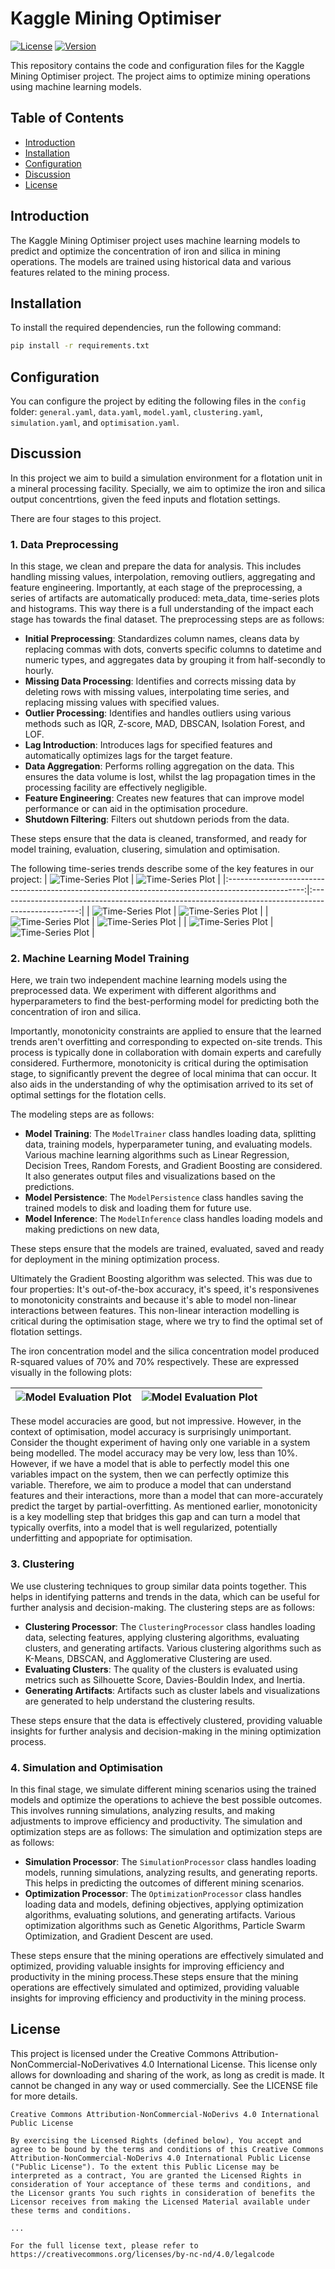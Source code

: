 # Kaggle Mining Optimiser

[![License](https://img.shields.io/badge/license-CC--BY--NC--ND-blue.svg)](LICENSE)
[![Version](https://img.shields.io/badge/version-1.0.0-brightgreen.svg)](https://github.com/username/repo/releases)

This repository contains the code and configuration files for the Kaggle Mining Optimiser project. The project aims to optimize mining operations using machine learning models.

## Table of Contents

- [Introduction](#introduction)
- [Installation](#installation)
- [Configuration](#configuration)
- [Discussion](#discussion)
- [License](#license)

## Introduction

The Kaggle Mining Optimiser project uses machine learning models to predict and optimize the concentration of iron and silica in mining operations. The models are trained using historical data and various features related to the mining process.

## Installation

To install the required dependencies, run the following command:

```bash
pip install -r requirements.txt
```

## Configuration

You can configure the project by editing the following files in the `config` folder: `general.yaml`, `data.yaml`, `model.yaml`, `clustering.yaml`, `simulation.yaml`, and `optimisation.yaml`.

## Discussion

In this project we aim to build a simulation environment for a flotation unit in a mineral processing facility. Specially, we aim to optimize the iron and silica output concentrtions, given the feed inputs and flotation settings.

There are four stages to this project.

### 1. Data Preprocessing

In this stage, we clean and prepare the data for analysis. This includes handling missing values, interpolation, removing outliers, aggregating and feature engineering. Importantly, at each stage of the preprocessing, a series of artifacts are automatically produced: meta_data, time-series plots and histograms. This way there is a full understanding of the impact each stage has towards the final dataset. The preprocessing steps are as follows:

- **Initial Preprocessing**: Standardizes column names, cleans data by replacing commas with dots, converts specific columns to datetime and numeric types, and aggregates data by grouping it from half-secondly to hourly.
- **Missing Data Processing**: Identifies and corrects missing data by deleting rows with missing values, interpolating time series, and replacing missing values with specified values.
- **Outlier Processing**: Identifies and handles outliers using various methods such as IQR, Z-score, MAD, DBSCAN, Isolation Forest, and LOF.
- **Lag Introduction**: Introduces lags for specified features and automatically optimizes lags for the target feature.
- **Data Aggregation**: Performs rolling aggregation on the data. This ensures the data volume is lost, whilst the lag propagation times in the processing facility are effectively negligible.
- **Feature Engineering**: Creates new features that can improve model performance or can aid in the optimisation procedure.
- **Shutdown Filtering**: Filters out shutdown periods from the data.

These steps ensure that the data is cleaned, transformed, and ready for model training, evaluation, clusering, simulation and optimisation.

The following time-series trends describe some of the key features in our project:
| ![Time-Series Plot](outputs/time_series_plots/stage_10_filtering_shutdowns/IRON_FEED_PERC_mean_time_series_plot.png) | ![Time-Series Plot](outputs/time_series_plots/stage_10_filtering_shutdowns/SILICA_FEED_PERC_mean_time_series_plot.png) |
|:-------------------------------------------------------------------------------------------------:|:--------------------------------------------------------------------------------------------------:|
| ![Time-Series Plot](outputs/time_series_plots/stage_10_filtering_shutdowns/AMINA_FLOW_mean_time_series_plot.png) | ![Time-Series Plot](outputs/time_series_plots/stage_10_filtering_shutdowns/ORE_PULP_PH_mean_time_series_plot.png) |
| ![Time-Series Plot](outputs/time_series_plots/stage_10_filtering_shutdowns/FLOTATION_COLUMN_01_AIR_FLOW_mean_time_series_plot.png) | ![Time-Series Plot](outputs/time_series_plots/stage_10_filtering_shutdowns/FLOTATION_COLUMN_01_LEVEL_mean_time_series_plot.png) |
| ![Time-Series Plot](outputs/time_series_plots/stage_10_filtering_shutdowns/IRON_CONCENTRATE_PERC_mean_time_series_plot.png) | ![Time-Series Plot](outputs/time_series_plots/stage_10_filtering_shutdowns/SILICA_CONCENTRATE_PERC_mean_time_series_plot.png) |

### 2. Machine Learning Model Training

Here, we train two independent machine learning models using the preprocessed data. We experiment with different algorithms and hyperparameters to find the best-performing model for predicting both the concentration of iron and silica.

Importantly, monotonicity constraints are applied to ensure that the learned trends aren't overfitting and corresponding to expected on-site trends. This process is typically done in collaboration with domain experts and carefully considered. Furthermore, monotonicity is critical during the optimisation stage, to significantly prevent the degree of local minima that can occur. It also aids in the understanding of why the optimisation arrived to its set of optimal settings for the flotation cells.

The modeling steps are as follows:

- **Model Training**: The `ModelTrainer` class handles loading data, splitting data, training models, hyperparameter tuning, and evaluating models. Various machine learning algorithms such as Linear Regression, Decision Trees, Random Forests, and Gradient Boosting are considered. It also generates output files and visualizations based on the predictions.
- **Model Persistence**: The `ModelPersistence` class handles saving the trained models to disk and loading them for future use.
- **Model Inference**: The `ModelInference` class handles loading models and making predictions on new data, 

These steps ensure that the models are trained, evaluated, saved and ready for deployment in the mining optimization process.

Ultimately the Gradient Boosting algorithm was selected. This was due to four properties: It's out-of-the-box accuracy, it's speed, it's responsivenes to monotonicity constraints and because it's able to model non-linear interactions between features. This non-linear interaction modelling is critical during the optimisation stage, where we try to find the optimal set of flotation settings.

The iron concentration model and the silica concentration model produced R-squared values of 70% and 70% respectively. These are expressed visually in the following plots:

| ![Model Evaluation Plot](outputs/iron_concentrate_perc_model/model_evaluation_scatter_plot.png) | ![Model Evaluation Plot](outputs/silica_concentrate_perc_model/model_evaluation_scatter_plot.png) |
|:-------------------------------------------------------------------------------------------------:|:--------------------------------------------------------------------------------------------------:|

These model accuracies are good, but not impressive. However, in the context of optimisation, model accuracy is surprisingly unimportant. Consider the thought experiment of having only one variable in a system being modelled. The model accuracy may be very low, less than 10%. However, if we have a model that is able to perfectly model this one variables impact on the system, then we can perfectly optimize this variable. Therefore, we aim to produce a model that can understand features and their interactions, more than a model that can more-accurately predict the target by partial-overfitting. As mentioned earlier, monotonicity is a key modelling step that bridges this gap and can turn a model that typically overfits, into a model that is well regularized, potentially underfitting and appopriate for optimisation.

### 3. Clustering

We use clustering techniques to group similar data points together. This helps in identifying patterns and trends in the data, which can be useful for further analysis and decision-making. The clustering steps are as follows:

- **Clustering Processor**: The `ClusteringProcessor` class handles loading data, selecting features, applying clustering algorithms, evaluating clusters, and generating artifacts. Various clustering algorithms such as K-Means, DBSCAN, and Agglomerative Clustering are used.
- **Evaluating Clusters**: The quality of the clusters is evaluated using metrics such as Silhouette Score, Davies-Bouldin Index, and Inertia.
- **Generating Artifacts**: Artifacts such as cluster labels and visualizations are generated to help understand the clustering results.

These steps ensure that the data is effectively clustered, providing valuable insights for further analysis and decision-making in the mining optimization process.

### 4. Simulation and Optimisation

In this final stage, we simulate different mining scenarios using the trained models and optimize the operations to achieve the best possible outcomes. This involves running simulations, analyzing results, and making adjustments to improve efficiency and productivity. The simulation and optimization steps are as follows: The simulation and optimization steps are as follows:

- **Simulation Processor**: The `SimulationProcessor` class handles loading models, running simulations, analyzing results, and generating reports. This helps in predicting the outcomes of different mining scenarios.
- **Optimization Processor**: The `OptimizationProcessor` class handles loading data and models, defining objectives, applying optimization algorithms, evaluating solutions, and generating artifacts. Various optimization algorithms such as Genetic Algorithms, Particle Swarm Optimization, and Gradient Descent are used.

These steps ensure that the mining operations are effectively simulated and optimized, providing valuable insights for improving efficiency and productivity in the mining process.These steps ensure that the mining operations are effectively simulated and optimized, providing valuable insights for improving efficiency and productivity in the mining process.

## License

This project is licensed under the Creative Commons Attribution-NonCommercial-NoDerivatives 4.0 International License. This license only allows for downloading and sharing of the work, as long as credit is made. It cannot be changed in any way or used commercially. See the LICENSE file for more details.

```plaintextplaintext
Creative Commons Attribution-NonCommercial-NoDerivs 4.0 International Public License

By exercising the Licensed Rights (defined below), You accept and agree to be bound by the terms and conditions of this Creative Commons Attribution-NonCommercial-NoDerivs 4.0 International Public License ("Public License"). To the extent this Public License may be interpreted as a contract, You are granted the Licensed Rights in consideration of Your acceptance of these terms and conditions, and the Licensor grants You such rights in consideration of benefits the Licensor receives from making the Licensed Material available under these terms and conditions.

...

For the full license text, please refer to https://creativecommons.org/licenses/by-nc-nd/4.0/legalcode